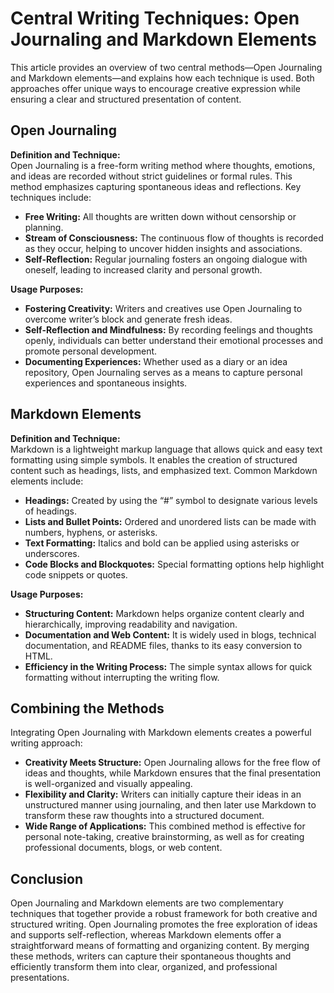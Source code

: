 # Central Writing Techniques: Open Journaling and Markdown Elements

This article provides an overview of two central methods—Open Journaling and Markdown elements—and explains how each technique is used. Both approaches offer unique ways to encourage creative expression while ensuring a clear and structured presentation of content.

## Open Journaling

**Definition and Technique:**  
Open Journaling is a free-form writing method where thoughts, emotions, and ideas are recorded without strict guidelines or formal rules. This method emphasizes capturing spontaneous ideas and reflections. Key techniques include:  
- **Free Writing:** All thoughts are written down without censorship or planning.  
- **Stream of Consciousness:** The continuous flow of thoughts is recorded as they occur, helping to uncover hidden insights and associations.  
- **Self-Reflection:** Regular journaling fosters an ongoing dialogue with oneself, leading to increased clarity and personal growth.

**Usage Purposes:**  
- **Fostering Creativity:** Writers and creatives use Open Journaling to overcome writer’s block and generate fresh ideas.  
- **Self-Reflection and Mindfulness:** By recording feelings and thoughts openly, individuals can better understand their emotional processes and promote personal development.  
- **Documenting Experiences:** Whether used as a diary or an idea repository, Open Journaling serves as a means to capture personal experiences and spontaneous insights.

## Markdown Elements

**Definition and Technique:**  
Markdown is a lightweight markup language that allows quick and easy text formatting using simple symbols. It enables the creation of structured content such as headings, lists, and emphasized text. Common Markdown elements include:  
- **Headings:** Created by using the “#” symbol to designate various levels of headings.  
- **Lists and Bullet Points:** Ordered and unordered lists can be made with numbers, hyphens, or asterisks.  
- **Text Formatting:** Italics and bold can be applied using asterisks or underscores.  
- **Code Blocks and Blockquotes:** Special formatting options help highlight code snippets or quotes.

**Usage Purposes:**  
- **Structuring Content:** Markdown helps organize content clearly and hierarchically, improving readability and navigation.  
- **Documentation and Web Content:** It is widely used in blogs, technical documentation, and README files, thanks to its easy conversion to HTML.  
- **Efficiency in the Writing Process:** The simple syntax allows for quick formatting without interrupting the writing flow.

## Combining the Methods

Integrating Open Journaling with Markdown elements creates a powerful writing approach:
- **Creativity Meets Structure:** Open Journaling allows for the free flow of ideas and thoughts, while Markdown ensures that the final presentation is well-organized and visually appealing.
- **Flexibility and Clarity:** Writers can initially capture their ideas in an unstructured manner using journaling, and then later use Markdown to transform these raw thoughts into a structured document.
- **Wide Range of Applications:** This combined method is effective for personal note-taking, creative brainstorming, as well as for creating professional documents, blogs, or web content.

## Conclusion

Open Journaling and Markdown elements are two complementary techniques that together provide a robust framework for both creative and structured writing. Open Journaling promotes the free exploration of ideas and supports self-reflection, whereas Markdown elements offer a straightforward means of formatting and organizing content. By merging these methods, writers can capture their spontaneous thoughts and efficiently transform them into clear, organized, and professional presentations.